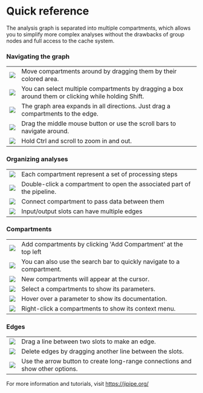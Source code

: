 # Quick reference

The analysis graph is separated into multiple compartments, which allows you to simplify more complex analyses without
the drawbacks of group nodes and full access to the cache system.

<h3>Navigating the graph</h3>
<table>
<tr><td><img src="resource://icons/actions/transform-move.png"/></td><td>Move compartments around by dragging them by their colored area.</td></tr>
<tr><td><img src="resource://icons/actions/edit-select-all.png"/></td><td>You can select multiple compartments by dragging a box around them or clicking while holding Shift.</td></tr>
<tr><td><img src="resource://icons/actions/grid-rectangular.png"/></td><td>The graph area expands in all directions. Just drag a compartments to the edge.</td></tr>
<tr><td><img src="resource://icons/devices/input-mouse.png"/></td><td>Drag the middle mouse button or use the scroll bars to navigate around.</td></tr>
<tr><td><img src="resource://icons/actions/zoom-in.png"/></td><td>Hold Ctrl and scroll to zoom in and out.</td></tr>
</table>

<h3>Organizing analyses</h3>
<table>
<tr><td><img src="resource://icons/actions/draw-connector.png"/></td><td>Each compartment represent a set of processing steps</td></tr>
<tr><td><img src="resource://icons/devices/input-mouse.png"/></td><td>Double-click a compartment to open the associated part of the pipeline.</td></tr>
<tr><td><img src="resource://icons/actions/lines-connector.png"/></td><td>Connect compartment to pass data between them</td></tr>
<tr><td><img src="resource://icons/actions/help-info.png"/></td><td>Input/output slots can have multiple edges</td></tr>
</table>

<h3>Compartments</h3>
<table>
<tr><td><img src="resource://icons/actions/list-add.png"/></td><td>Add compartments by clicking 'Add Compartment' at the top left</td></tr>
<tr><td><img src="resource://icons/actions/search.png"/></td><td>You can also use the search bar to quickly navigate to a compartment.</td></tr>
<tr><td><img src="resource://icons/actions/target.png"/></td><td>New compartments will appear at the cursor.</td></tr>
<tr><td><img src="resource://icons/actions/edit-select-all.png"/></td><td>Select a compartments to show its parameters.</td></tr>
<tr><td><img src="resource://icons/actions/cursor-arrow.png"/></td><td>Hover over a parameter to show its documentation.</td></tr>
<tr><td><img src="resource://icons/devices/input-mouse.png"/></td><td>Right-click a compartments to show its context menu.</td></tr>
</table>

<h3>Edges</h3>
<table>
<tr><td><img src="resource://icons/devices/input-mouse.png"/></td><td>Drag a line between two slots to make an edge.</td></tr>
<tr><td><img src="resource://icons/actions/edit-delete.png"/></td><td>Delete edges by dragging another line between the slots.</td></tr>
<tr><td><img src="resource://icons/actions/arrow-down.png"/></td><td>Use the arrow button to create long-range connections and show other options.</td></tr>
</table>

For more information and tutorials, visit https://jipipe.org/